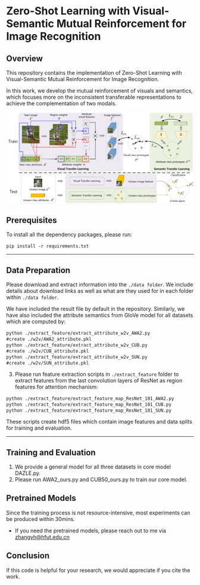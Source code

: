 # Zero-Shot Learning  with Visual-Semantic Mutual Reinforcement for Image Recognition

## Overview

This repository contains the implementation of Zero-Shot Learning with Visual-Semantic Mutual Reinforcement for Image Recognition.

In this work, we develop the mutual reinforcement of visuals and semantics, which focuses more on the inconsistent transferable representations to achieve the complementation of two modals.

![framework](image/framework.jpg)

## Prerequisites

To install all the dependency packages, please run:

```
pip install -r requirements.txt
```

---

## Data Preparation

Please download and extract information into the `./data folder`. We include details about download links as well as what are they used for in each folder within `./data folder`.

We have included the result file by default in the repository. Similarly, we have also included the attribute semantics from GloVe model for all datasets which are computed by:

```
python ./extract_feature/extract_attribute_w2v_AWA2.py					#create ./w2v/AWA2_attribute.pkl
python ./extract_feature/extract_attribute_w2v_CUB.py					#create ./w2v/CUB_attribute.pkl
python ./extract_feature/extract_attribute_w2v_SUN.py					#create ./w2v/SUN_attribute.pkl
```

3) Please run feature extraction scripts in `./extract_feature` folder to extract features from the last convolution layers of ResNet as region features for attention mechanism:

```
python ./extract_feature/extract_feature_map_ResNet_101_AWA2.py	
python ./extract_feature/extract_feature_map_ResNet_101_CUB.py						
python ./extract_feature/extract_feature_map_ResNet_101_SUN.py						
```

These scripts create hdf5 files which contain image features and data splits for training and evaluation.

---

## Training and Evaluation

1) We provide a general model for all three datasets in core model DAZLE.py.
1) Please run AWA2_ours.py and CUB50_ours.py to train our core model.

## Pretrained Models

Since the training process is not resource-intensive, most experiments can be produced within 30mins.

+ If you need the pretrained models, please reach out to me via zhangyh@hfut.edu.cn

## Conclusion

If this code is helpful for your research, we would appreciate if you cite the work.

